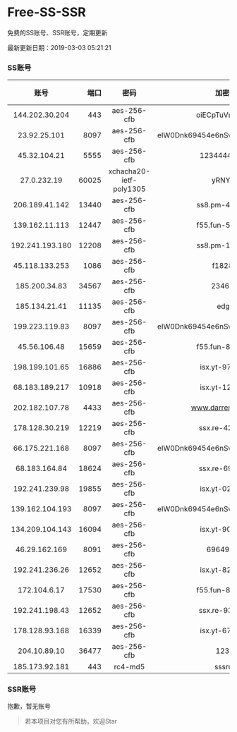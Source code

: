 # Free-SS-SSR

免费的SS账号、SSR账号，定期更新

最新更新日期：2019-03-03 05:21:21 

### SS账号

|账号|端口|密码|加密方式|更新时间|国家|
|:-----:|-----:|:----:|:----:|:----:|:----:|
|144.202.30.204|443|aes-256-cfb|oiECpTuVmLLxk4Ts|05:17:15|US|
|23.92.25.101|8097|aes-256-cfb|eIW0Dnk69454e6nSwuspv9DmS201tQ0D|05:17:15|US|
|45.32.104.21|5555|aes-256-cfb|1234444411111|05:17:14|SG|
|27.0.232.19|60025|xchacha20-ietf-poly1305|yRNYvabB|05:17:16|HK|
|206.189.41.142|13440|aes-256-cfb|ss8.pm-49181075|05:17:05|SG|
|139.162.11.113|12447|aes-256-cfb|f55.fun-54942636|05:17:05|SG|
|192.241.193.180|12208|aes-256-cfb|ss8.pm-10835371|05:17:04|US|
|45.118.133.253|1086|aes-256-cfb|f1828920|05:17:05|SG|
|185.200.34.83|34567|aes-256-cfb|23461023|05:17:05|US|
|185.134.21.41|11135|aes-256-cfb|edgkeb|05:17:05|GB|
|199.223.119.83|8097|aes-256-cfb|eIW0Dnk69454e6nSwuspv9DmS201tQ0D|05:17:15|US|
|45.56.106.48|15659|aes-256-cfb|f55.fun-80465528|05:17:04|US|
|198.199.101.65|16886|aes-256-cfb|isx.yt-97706570|05:17:04|US|
|68.183.189.217|10918|aes-256-cfb|isx.yt-12025761|05:17:05|SG|
|202.182.107.78|4433|aes-256-cfb|www.darrenliuwei.com|05:17:16|JP|
|178.128.30.219|12219|aes-256-cfb|ssx.re-42762203|05:17:05|SG|
|66.175.221.168|8097|aes-256-cfb|eIW0Dnk69454e6nSwuspv9DmS201tQ0D|05:17:16|US|
|68.183.164.84|18624|aes-256-cfb|ssx.re-69198876|05:17:05|US|
|192.241.239.98|19855|aes-256-cfb|isx.yt-02235156|05:17:04|US|
|139.162.104.193|8097|aes-256-cfb|eIW0Dnk69454e6nSwuspv9DmS201tQ0D|05:17:11|JP|
|134.209.104.143|16094|aes-256-cfb|isx.yt-90815095|05:17:05|SG|
|46.29.162.169|8091|aes-256-cfb|6964922356|05:17:06|RU|
|192.241.236.26|12652|aes-256-cfb|isx.yt-82038040|05:17:04|US|
|172.104.6.17|17530|aes-256-cfb|f55.fun-80599240|05:17:04|US|
|192.241.198.43|12652|aes-256-cfb|ssx.re-93806921|05:17:05|US|
|178.128.93.168|16339|aes-256-cfb|isx.yt-67346063|05:17:05|SG|
|204.10.89.10|36477|aes-256-cfb|123456|05:17:13|US|
|185.173.92.181|443|rc4-md5|sssru.icu|05:17:16|RU|


### SSR账号

抱歉，暂无账号



> 若本项目对您有所帮助，欢迎Star